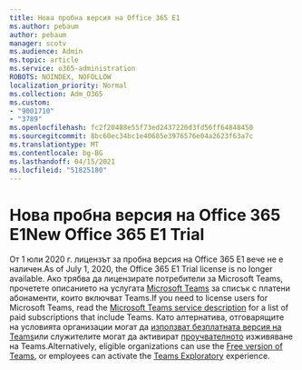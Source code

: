 ```yaml
---
title: Нова пробна версия на Office 365 E1
ms.author: pebaum
author: pebaum
manager: scotv
ms.audience: Admin
ms.topic: article
ms.service: o365-administration
ROBOTS: NOINDEX, NOFOLLOW
localization_priority: Normal
ms.collection: Adm_O365
ms.custom:
- "9001710"
- "3789"
ms.openlocfilehash: fc2f20488e55f73ed2437220d3fd56ff64848450
ms.sourcegitcommit: 8bc60ec34bc1e40685e3976576e04a2623f63a7c
ms.translationtype: MT
ms.contentlocale: bg-BG
ms.lasthandoff: 04/15/2021
ms.locfileid: "51825180"
---
```

# <a name="new-office-365-e1-trial"></a><span data-ttu-id="affcd-102">Нова пробна версия на Office 365 E1</span><span class="sxs-lookup"><span data-stu-id="affcd-102">New Office 365 E1 Trial</span></span>

<span data-ttu-id="affcd-103">От 1 юли 2020 г. лицензът за пробна версия на Office 365 E1 вече не е наличен.</span><span class="sxs-lookup"><span data-stu-id="affcd-103">As of July 1, 2020, the Office 365 E1 Trial license is no longer available.</span></span> <span data-ttu-id="affcd-104">Ако трябва да лицензирате потребители за Microsoft Teams, прочетете описанието на услугата [Microsoft Teams](https://docs.microsoft.com/office365/servicedescriptions/teams-service-description) за списък с платени абонаменти, които включват Teams.</span><span class="sxs-lookup"><span data-stu-id="affcd-104">If you need to license users for Microsoft Teams, read the [Microsoft Teams service description](https://docs.microsoft.com/office365/servicedescriptions/teams-service-description) for a list of paid subscriptions that include Teams.</span></span> <span data-ttu-id="affcd-105">Като алтернатива, отговарящите на условията организации могат да [използват безплатната версия на Teams](https://support.office.com/article/Welcome-to-Microsoft-Teams-free-6d79a648-6913-4696-9237-ed13de64ae3c)или служителите могат да активират [проучвателното](https://docs.microsoft.com/MicrosoftTeams/teams-exploratory) изживяване на Teams.</span><span class="sxs-lookup"><span data-stu-id="affcd-105">Alternatively, eligible organizations can use the [Free version of Teams](https://support.office.com/article/Welcome-to-Microsoft-Teams-free-6d79a648-6913-4696-9237-ed13de64ae3c), or employees can activate the [Teams Exploratory](https://docs.microsoft.com/MicrosoftTeams/teams-exploratory) experience.</span></span>
